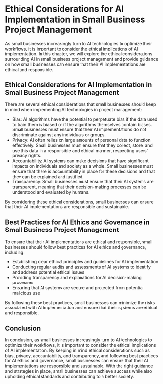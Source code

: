 Ethical Considerations for AI Implementation in Small Business Project Management
============================================================================================================================================================

As small businesses increasingly turn to AI technologies to optimize their workflows, it is important to consider the ethical implications of AI implementation. In this chapter, we will explore the ethical considerations surrounding AI in small business project management and provide guidance on how small businesses can ensure that their AI implementations are ethical and responsible.

Ethical Considerations for AI Implementation in Small Business Project Management
---------------------------------------------------------------------------------

There are several ethical considerations that small businesses should keep in mind when implementing AI technologies in project management:

* Bias: AI algorithms have the potential to perpetuate bias if the data used to train them is biased or if the algorithms themselves contain biases. Small businesses must ensure that their AI implementations do not discriminate against any individuals or groups.
* Privacy: AI often relies on large amounts of personal data to function effectively. Small businesses must ensure that they collect, store, and use this data in a responsible and ethical manner, respecting users' privacy rights.
* Accountability: AI systems can make decisions that have significant impacts on individuals and society as a whole. Small businesses must ensure that there is accountability in place for these decisions and that they can be explained and justified.
* Transparency: Small businesses must ensure that their AI systems are transparent, meaning that their decision-making processes can be understood and evaluated by humans.

By considering these ethical considerations, small businesses can ensure that their AI implementations are responsible and sustainable.

Best Practices for AI Ethics and Governance in Small Business Project Management
--------------------------------------------------------------------------------

To ensure that their AI implementations are ethical and responsible, small businesses should follow best practices for AI ethics and governance, including:

* Establishing clear ethical principles and guidelines for AI implementation
* Conducting regular audits and assessments of AI systems to identify and address potential ethical issues
* Providing transparency and explanations for AI decision-making processes
* Ensuring that AI systems are secure and protected from potential malicious use

By following these best practices, small businesses can minimize the risks associated with AI implementation and ensure that their systems are ethical and responsible.

Conclusion
----------

In conclusion, as small businesses increasingly turn to AI technologies to optimize their workflows, it is important to consider the ethical implications of AI implementation. By keeping in mind ethical considerations such as bias, privacy, accountability, and transparency, and following best practices for AI ethics and governance, small businesses can ensure that their AI implementations are responsible and sustainable. With the right guidance and strategies in place, small businesses can achieve success while also upholding ethical standards and contributing to a better society.
